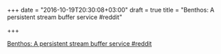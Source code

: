 +++
date = "2016-10-19T20:30:08+03:00"
draft = true
title = "Benthos: A persistent stream buffer service  #reddit"

+++

<p><a href="https://t.co/D9XswCQaCD">Benthos: A persistent stream buffer service  #reddit</a></p>
